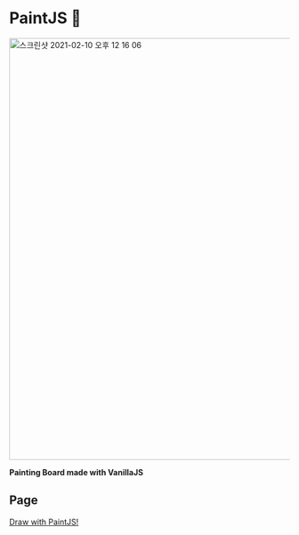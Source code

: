 # PaintJS 🎨

<img width="758" alt="스크린샷 2021-02-10 오후 12 16 06" src="https://user-images.githubusercontent.com/47802374/107459587-dacd7b80-6b99-11eb-9a3b-293e87735838.png">

**Painting Board made with VanillaJS**

## Page

[Draw with PaintJS!](https://yenny-heo.github.io/paintjs/)
